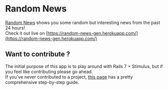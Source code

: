 # Random News
[Random News](https://random-news-gen.herokuapp.com/) shows you some random but interesting news from the past 24 hours!  
Check it out live on [https://random-news-gen.herokuapp.com/](https://random-news-gen.herokuapp.com/)

## Want to contribute ?
The initial purpose of this app is to play around with Rails 7 + Stimulus, but if you feel like contributing please go ahead.  
If you've never contributed to a project, [this page](https://www.dataschool.io/how-to-contribute-on-github/) has a pretty comprehensive step-by-step guide.
